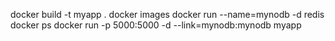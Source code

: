 docker build -t myapp .
docker images
docker run --name=mynodb -d redis
docker ps
docker run -p 5000:5000 -d --link=mynodb:mynodb myapp
